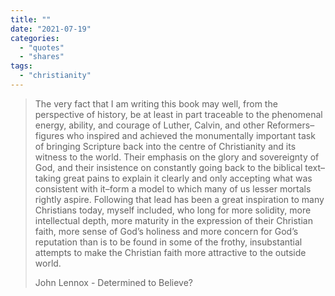 ```yaml
---
title: ""
date: "2021-07-19"
categories: 
  - "quotes"
  - "shares"
tags: 
  - "christianity"
---
```


> The very fact that I am writing this book may well, from the perspective of history, be at least in part traceable to the phenomenal energy, ability, and courage of Luther, Calvin, and other Reformers–figures who inspired and achieved the monumentally important task of bringing Scripture back into the centre of Christianity and its witness to the world. Their emphasis on the glory and sovereignty of God, and their insistence on constantly going back to the biblical text–taking great pains to explain it clearly and only accepting what was consistent with it–form a model to which many of us lesser mortals rightly aspire. Following that lead has been a great inspiration to many Christians today, myself included, who long for more solidity, more intellectual depth, more maturity in the expression of their Christian faith, more sense of God’s holiness and more concern for God’s reputation than is to be found in some of the frothy, insubstantial attempts to make the Christian faith more attractive to the outside world.
> 
> John Lennox - Determined to Believe?
